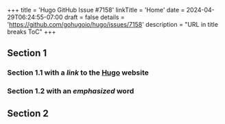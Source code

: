 +++
title = 'Hugo GitHub Issue #7158'
linkTitle = 'Home'
date = 2024-04-29T06:24:55-07:00
draft = false
details = 'https://github.com/gohugoio/hugo/issues/7158'
description = "URL in title breaks ToC"
+++

## Section 1

### Section 1.1 with a _link_ to the [Hugo](https://gohugo.io) website

### Section 1.2 with an _emphasized_ word

## Section 2
